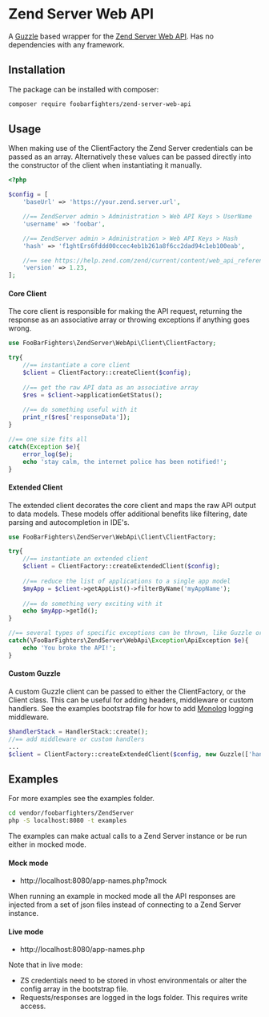 # Zend Server Web API

A [Guzzle](https://docs.guzzlephp.org/en/stable/) based wrapper for the [Zend Server Web API](https://help.zend.com/zend/current/content/web_api_reference_guide.htm). Has no dependencies with any framework.

## Installation

The package can be installed with composer:

````bash
composer require foobarfighters/zend-server-web-api
````

## Usage

When making use of the ClientFactory the Zend Server credentials can be passed as an array. Alternatively these values can be passed directly into the constructor of the client when instantiating it manually.
````php
<?php

$config = [
    'baseUrl' => 'https://your.zend.server.url',

    //== ZendServer admin > Administration > Web API Keys > UserName
    'username' => 'foobar',

    //== ZendServer admin > Administration > Web API Keys > Hash
    'hash' => 'f1ghtErs6fddd00ccec4eb1b261a8f6cc2dad94c1eb100eab',

    //== see https://help.zend.com/zend/current/content/web_api_reference_guide.htm
    'version' => 1.23,
];
````

#### Core Client
The core client is responsible for making the API request, returning the response as an associative array or throwing exceptions if anything goes wrong.

````php
use FooBarFighters\ZendServer\WebApi\Client\ClientFactory;

try{
    //== instantiate a core client
    $client = ClientFactory::createClient($config);
    
    //== get the raw API data as an associative array
    $res = $client->applicationGetStatus();
    
    //== do something useful with it
    print_r($res['responseData']);
}

//== one size fits all
catch(Exception $e){
    error_log($e);
    echo 'stay calm, the internet police has been notified!';
}

````

#### Extended Client
The extended client decorates the core client and maps the raw API output to data models. These models offer additional benefits like filtering, date parsing and autocompletion in IDE's.

````php
use FooBarFighters\ZendServer\WebApi\Client\ClientFactory;

try{
    //== instantiate an extended client
    $client = ClientFactory::createExtendedClient($config);
    
    //== reduce the list of applications to a single app model
    $myApp = $client->getAppList()->filterByName('myAppName');
    
    //== do something very exciting with it
    echo $myApp->getId();
}

//== several types of specific exceptions can be thrown, like Guzzle or Api related
catch(\FooBarFighters\ZendServer\WebApi\Exception\ApiException $e){
    echo 'You broke the API!';
}
````

#### Custom Guzzle
A custom Guzzle client can be passed to either the ClientFactory, or the Client class. This can be useful for adding headers, middleware or custom handlers.
See the examples bootstrap file for how to add [Monolog](https://github.com/Seldaek/monolog) logging middleware.

````php
$handlerStack = HandlerStack::create();
//== add middleware or custom handlers
...
$client = ClientFactory::createExtendedClient($config, new Guzzle(['handler' => $handlerStack]));
````

## Examples
For more examples see the examples folder. 

````bash
cd vendor/foobarfighters/ZendServer
php -S localhost:8080 -t examples
````
The examples can make actual calls to a Zend Server instance or be run either in mocked mode.

#### Mock mode
- http://localhost:8080/app-names.php?mock

When running an example in mocked mode all the API responses are injected from a set of json files instead of connecting to a Zend Server instance.

#### Live mode
- http://localhost:8080/app-names.php

Note that in live mode:
- ZS credentials need to be stored in vhost environmentals or alter the config array in the bootstrap file.
- Requests/responses are logged in the logs folder. This requires write access.
